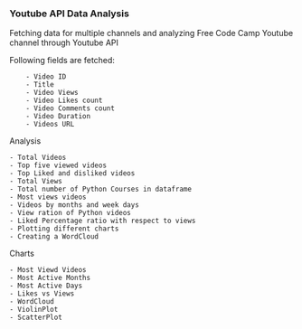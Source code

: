 ### Youtube API Data Analysis


Fetching data for multiple channels and analyzing Free Code Camp Youtube channel through Youtube API

Following fields are fetched:


        - Video ID
        - Title
        - Video Views
        - Video Likes count
        - Video Comments count
        - Video Duration
        - Videos URL

Analysis

    - Total Videos
    - Top five viewed videos
    - Top Liked and disliked videos
    - Total Views
    - Total number of Python Courses in dataframe
    - Most views videos
    - Videos by months and week days
    - View ration of Python videos
    - Liked Percentage ratio with respect to views
    - Plotting different charts
    - Creating a WordCloud
	
	
Charts 


	- Most Viewd Videos
	- Most Active Months
	- Most Active Days 
	- Likes vs Views 
	- WordCloud 
	- ViolinPlot
	- ScatterPlot
